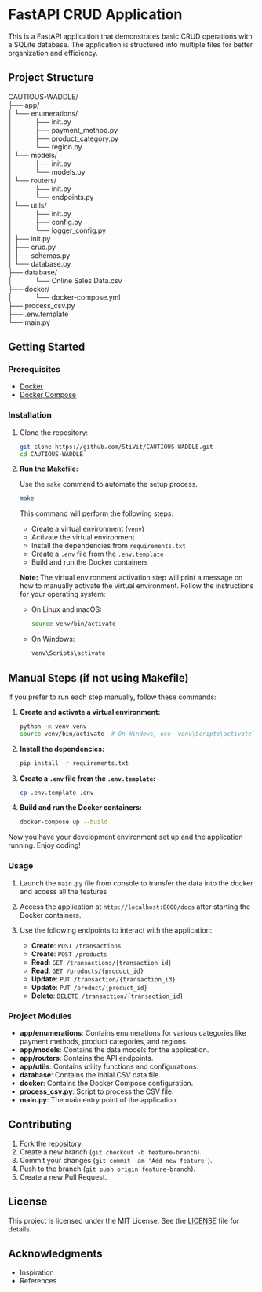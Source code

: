 # FastAPI CRUD Application

This is a FastAPI application that demonstrates basic CRUD operations with a SQLite database. The application is structured into multiple files for better organization and efficiency.

## Project Structure

CAUTIOUS-WADDLE/<br>
├── app/<br>
│ └── enumerations/ <br>
│ &emsp;&emsp;&emsp;├── init.py<br>
│ &emsp;&emsp;&emsp;├── payment_method.py<br>
│ &emsp;&emsp;&emsp;├── product_category.py<br>
│ &emsp;&emsp;&emsp;└── region.py<br>
│ └── models/ <br>
│ &emsp;&emsp;&emsp;├── init.py<br>
│ &emsp;&emsp;&emsp;└── models.py<br>
│ └── routers/ <br>
│ &emsp;&emsp;&emsp;├── init.py<br>
│ &emsp;&emsp;&emsp;└── endpoints.py<br>
│ └── utils/ <br>
│ &emsp;&emsp;&emsp;├── init.py<br>
│ &emsp;&emsp;&emsp;├── config.py<br>
│ &emsp;&emsp;&emsp;└── logger_config.py<br>
│ ├── init.py<br>
│ ├── crud.py<br>
│ ├── schemas.py<br>
│ └── database.py<br>
├── database/<br>
│ &emsp;&emsp;&emsp;└── Online Sales Data.csv <br>
├── docker/<br>
│ &emsp;&emsp;&emsp;└── docker-compose.yml <br>
├── process_csv.py <br>
├── .env.template <br>
└── main.py <br>


## Getting Started

### Prerequisites

- [Docker](https://www.docker.com/get-started)
- [Docker Compose](https://docs.docker.com/compose/install/)

### Installation

1. Clone the repository:
    ```sh
    git clone https://github.com/StiVit/CAUTIOUS-WADDLE.git
    cd CAUTIOUS-WADDLE
    ```
   
2. **Run the Makefile:**

    Use the `make` command to automate the setup process.

    ```sh
    make
    ```

    This command will perform the following steps:
    - Create a virtual environment (`venv`)
    - Activate the virtual environment
    - Install the dependencies from `requirements.txt`
    - Create a `.env` file from the `.env.template`
    - Build and run the Docker containers

    **Note:** The virtual environment activation step will print a message on how to manually activate the virtual environment. Follow the instructions for your operating system:

    - On Linux and macOS:
      ```sh
      source venv/bin/activate
      ```
    - On Windows:
      ```sh
      venv\Scripts\activate
      ```

## Manual Steps (if not using Makefile)

If you prefer to run each step manually, follow these commands:

1. **Create and activate a virtual environment:**

    ```sh
    python -m venv venv
    source venv/bin/activate  # On Windows, use `venv\Scripts\activate`
    ```

2. **Install the dependencies:**

    ```sh
    pip install -r requirements.txt
    ```

3. **Create a `.env` file from the `.env.template`:**

    ```sh
    cp .env.template .env
    ```

4. **Build and run the Docker containers:**

    ```sh
    docker-compose up --build
    ```

Now you have your development environment set up and the application running. Enjoy coding!

### Usage

1. Launch the `main.py` file from console to transfer the data into the docker and access all the features
2. Access the application at `http://localhost:8000/docs` after starting the Docker containers.
3. Use the following endpoints to interact with the application:

    - **Create**: `POST /transactions`
    - **Create**: `POST /products`
    - **Read**: `GET /transactions/{transaction_id}`
    - **Read**: `GET /products/{product_id}`
    - **Update**: `PUT /transaction/{transaction_id}`
    - **Update**: `PUT /product/{product_id}`
    - **Delete**: `DELETE /transaction/{transaction_id}`

### Project Modules

- **app/enumerations**: Contains enumerations for various categories like payment methods, product categories, and regions.
- **app/models**: Contains the data models for the application.
- **app/routers**: Contains the API endpoints.
- **app/utils**: Contains utility functions and configurations.
- **database**: Contains the initial CSV data file.
- **docker**: Contains the Docker Compose configuration.
- **process_csv.py**: Script to process the CSV file.
- **main.py**: The main entry point of the application.

## Contributing

1. Fork the repository.
2. Create a new branch (`git checkout -b feature-branch`).
3. Commit your changes (`git commit -am 'Add new feature'`).
4. Push to the branch (`git push origin feature-branch`).
5. Create a new Pull Request.

## License

This project is licensed under the MIT License. See the [LICENSE](LICENSE) file for details.

## Acknowledgments

- Inspiration
- References

